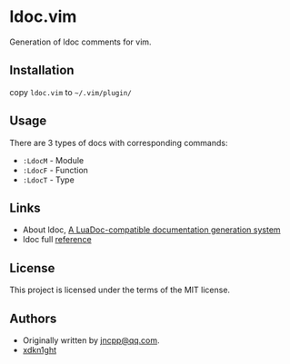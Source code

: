 # ldoc.vim

Generation of ldoc comments for vim.

## Installation
copy `ldoc.vim` to `~/.vim/plugin/`

## Usage
There are 3 types of docs with corresponding commands:
* `:LdocM` - Module
* `:LdocF` - Function
* `:LdocT` - Type

## Links
* About ldoc, [A LuaDoc-compatible documentation generation system](https://github.com/lunarmodules/LDoc)
* ldoc full [reference](https://stevedonovan.github.io/ldoc/)

## License
This project is licensed under the terms of the MIT license.

## Authors
* Originally written by jncpp@qq.com.
* [xdkn1ght](http://www.whoop.ee)
